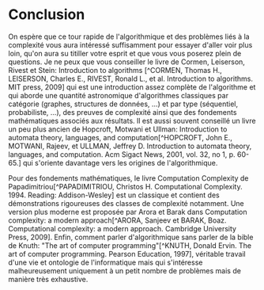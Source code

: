 # Conclusion

On espère que ce tour rapide de l'algorithmique et des problèmes liés à la complexité vous aura intéressé suffisamment pour essayer d'aller voir plus loin, qu'on aura su titiller votre esprit et que vous vous poserez plein de questions. Je ne peux que vous conseiller le livre de Cormen, Leiserson, Rivest et Stein: Introduction to algorithms [^CORMEN, Thomas H., LEISERSON, Charles E., RIVEST, Ronald L., et al. Introduction to algorithms. MIT press, 2009] qui est une introduction assez complète de l'algorithme et qui aborde une quantité astronomique d'algorithmes classiques par catégorie (graphes, structures de données, ...) et par type (séquentiel, probabiliste, ...), des preuves de complexité ainsi que des fondements mathématiques associés aux résultats. Il est aussi souvent conseillé un livre un peu plus ancien de Hopcroft, Motwani et Ullman: Introduction to automata theory, languages, and computation[^HOPCROFT, John E., MOTWANI, Rajeev, et ULLMAN, Jeffrey D. Introduction to automata theory, languages, and computation. Acm Sigact News, 2001, vol. 32, no 1, p. 60-65.] qui s'oriente davantage vers les origines de l'algorithmique.

Pour des fondements mathématiques, le livre Computation Complexity de Papadimitriou[^PAPADIMITRIOU, Christos H. Computational Complexity. 1994. Reading: Addison-Wesley] est un classique et contient des démonstrations rigoureuses des classes de complexité notamment. Une version plus moderne est proposée par Arora et Barak dans Computation complexity: a modern approach[^ARORA, Sanjeev et BARAK, Boaz. Computational complexity: a modern approach. Cambridge University Press, 2009]. Enfin, comment parler d'algorithmique sans parler de la bible de Knuth: "The art of computer programming"[^KNUTH, Donald Ervin. The art of computer programming. Pearson Education, 1997], véritable travail d'une vie et ontologie de l'informatique mais qui s'intéresse malheureusement uniquement à un petit nombre de problèmes mais de manière très exhaustive.
